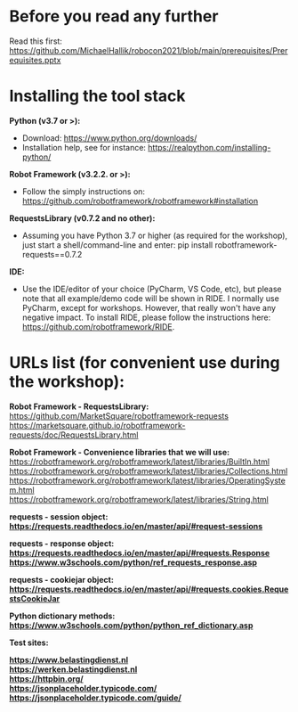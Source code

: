 # Before you read any further

Read this first: https://github.com/MichaelHallik/robocon2021/blob/main/prerequisites/Prerequisites.pptx

# Installing the tool stack

<b>Python (v3.7 or >):</b>
  - Download: https://www.python.org/downloads/  
  - Installation help, see for instance: https://realpython.com/installing-python/  

<b>Robot Framework (v3.2.2. or >):</b>
  - Follow the simply instructions on: https://github.com/robotframework/robotframework#installation  

<b>RequestsLibrary (v0.7.2 and no other):</b>  
  - Assuming you have Python 3.7 or higher (as required for the workshop), just start a shell/command-line and enter: pip install robotframework-requests==0.7.2  
  
<b>IDE:</b>  
  - Use the IDE/editor of your choice (PyCharm, VS Code, etc), but please note that all example/demo code will be shown in RIDE. I normally use PyCharm, except for workshops. However, that really won't have any negative impact. To install RIDE, please follow the instructions here: https://github.com/robotframework/RIDE.

# URLs list (for convenient use during the workshop):  

<b>Robot Framework - RequestsLibrary:</b>  
  https://github.com/MarketSquare/robotframework-requests  
  https://marketsquare.github.io/robotframework-requests/doc/RequestsLibrary.html  

<b>Robot Framework  - Convenience libraries that we will use:</b>  
  https://robotframework.org/robotframework/latest/libraries/BuiltIn.html  
  https://robotframework.org/robotframework/latest/libraries/Collections.html  
  https://robotframework.org/robotframework/latest/libraries/OperatingSystem.html  
  https://robotframework.org/robotframework/latest/libraries/String.html  

<b>requests - session object:<b>  
  https://requests.readthedocs.io/en/master/api/#request-sessions  

<b>requests - response object:</b>  
  https://requests.readthedocs.io/en/master/api/#requests.Response  
  https://www.w3schools.com/python/ref_requests_response.asp  

<b>requests - cookiejar object:</b>  
  https://requests.readthedocs.io/en/master/api/#requests.cookies.RequestsCookieJar  

<b>Python dictionary methods:</b>  
  https://www.w3schools.com/python/python_ref_dictionary.asp  

<b>Test sites:</b> 

  https://www.belastingdienst.nl  
  https://werken.belastingdienst.nl  
  https://httpbin.org/  
  https://jsonplaceholder.typicode.com/  
  https://jsonplaceholder.typicode.com/guide/  
